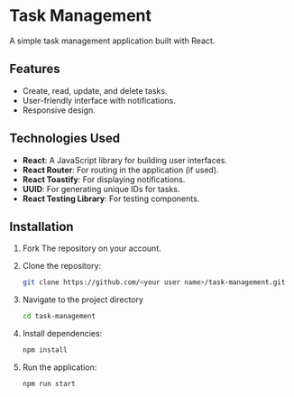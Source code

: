 # Task Management

A simple task management application built with React.

## Features

- Create, read, update, and delete tasks.
- User-friendly interface with notifications.
- Responsive design.

## Technologies Used

- **React**: A JavaScript library for building user interfaces.
- **React Router**: For routing in the application (if used).
- **React Toastify**: For displaying notifications.
- **UUID**: For generating unique IDs for tasks.
- **React Testing Library**: For testing components.

## Installation

1. Fork The repository on your account.
2. Clone the repository:
   ```bash
   git clone https://github.com/<your user name>/task-management.git
   ```

2. Navigate to the project directory
    ```bash
    cd task-management
    ```

3. Install dependencies:
    ```bash
    npm install
    ```

4. Run the application: 
    ```bash
    npm run start
    ```

